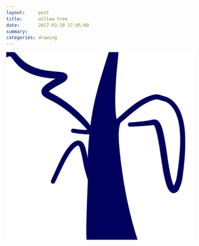 ```yaml
---
layout:     post
title:      willow tree
date:       2017-03-20 17:05:09
summary:    
categories: drawing
---
```

![willow tree](/images/diary/willow-tree.png "mighty thee")
